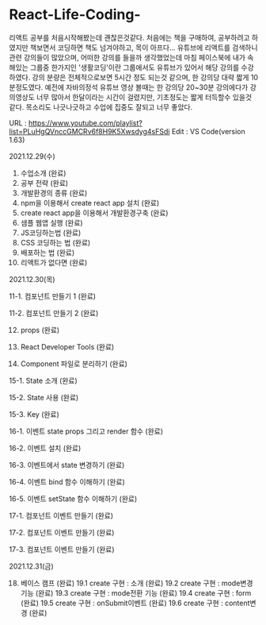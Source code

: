 # React-Life-Coding-

리액트 공부를 처음시작해봤는데 괜찮은것같다.
처음에는 책을 구매하여, 공부하려고 하였지만 책보면서 코딩하면 책도 넘겨야하고, 목이 아프다...
유튜브에 리액트를 검색하니 관련 강의들이 많았으며, 어떠한 강의를 들을까 생각했었는데 마침 페이스북에 내가 속해있는 그룹중 한가지인 '생활코딩'이란 그룹에서도 유튜브가 있어서 해당 강의를 수강하였다. 강의 분량은 전체적으로보면 5시간 정도 되는것 같으며, 한 강의당 대략 짧게 10분정도였다.
예전에 자바의정석 유튜브 영상 볼때는 한 강의당 20~30분 강의에다가 강의영상도 너무 많아서 한달이라는 시간이 걸렸지만, 기초정도는 짧게 터득할수 있을것 같다.
목소리도 나긋나긋하고 수업에 집중도 잘되고 너무 좋았다.

URL : https://www.youtube.com/playlist?list=PLuHgQVnccGMCRv6f8H9K5Xwsdyg4sFSdi
Edit : VS Code(version 1.63)

2021.12.29(수)

1. 수업소개 (완료)
2. 공부 전략 (완료)
3. 개발환경의 종류 (완료)
4. npm을 이용해서 create react app 설치 (완료)
5. create react app을 이용해서 개발환경구축 (완료)
6. 샘플 웹앱 실행 (완료)
7. JS코딩하는법  (완료)
8. CSS 코딩하는 법 (완료)
9. 배포하는 법 (완료)
10. 리액트가 없다면 (완료)

2021.12.30(목)

11-1. 컴포넌트 만들기 1 (완료)

11-2. 컴포넌트 만들기 2 (완료)

12. props (완료)

13. React Developer Tools (완료)

14. Component 파일로 분리하기 (완료)

15-1. State 소개 (완료)

15-2. State 사용 (완료)

15-3. Key (완료)

16-1. 이벤트 state props 그리고 render 함수 (완료)

16-2. 이벤트 설치 (완료)

16-3. 이벤트에서 state 변경하기 (완료)

16-4. 이벤트 bind 함수 이해하기 (완료)

16-5. 이벤트 setState 함수 이해하기 (완료)

17-1. 컴포넌트 이벤트 만들기 (완료)

17-2. 컴포넌트 이벤트 만들기 (완료)

17-3. 컴포넌트 이벤트 만들기 (완료)

2021.12.31(금)

18. 베이스 캠프 (완료)
19.1 create 구현 : 소개 (완료)
19.2 create 구현 : mode변경 기능 (완료)
19.3 create 구현 : mode전환 기능 (완료)
19.4 create 구현 : form (완료)
19.5 create 구현 : onSubmit이벤트 (완료)
19.6 create 구현 : content변경 (완료)
